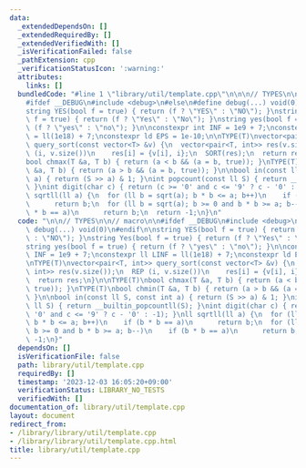 ```yaml
---
data:
  _extendedDependsOn: []
  _extendedRequiredBy: []
  _extendedVerifiedWith: []
  _isVerificationFailed: false
  _pathExtension: cpp
  _verificationStatusIcon: ':warning:'
  attributes:
    links: []
  bundledCode: "#line 1 \"library/util/template.cpp\"\n\n\n// TYPES\n\n// macro\n\n\
    #ifdef __DEBUG\n#include <debug>\n#else\n#define debug(...) void(0)\n#endif\n\n\
    string YES(bool f = true) { return (f ? \"YES\" : \"NO\"); }\nstring Yes(bool\
    \ f = true) { return (f ? \"Yes\" : \"No\"); }\nstring yes(bool f = true) { return\
    \ (f ? \"yes\" : \"no\"); }\n\nconstexpr int INF = 1e9 + 7;\nconstexpr ll LINF\
    \ = ll(1e18) + 7;\nconstexpr ld EPS = 1e-10;\n\nTYPE(T)\nvector<pair<T, int>>\
    \ query_sort(const vector<T> &v) {\n  vector<pair<T, int>> res(v.size());\n  REP\
    \ (i, v.size())\n    res[i] = {v[i], i};\n  SORT(res);\n  return res;\n}\n\nTYPE(T)\n\
    bool chmax(T &a, T b) { return (a < b && (a = b, true)); }\nTYPE(T)\nbool chmin(T\
    \ &a, T b) { return (a > b && (a = b, true)); }\n\nbool in(const ll S, const int\
    \ a) { return (S >> a) & 1; }\nint popcount(const ll S) { return __builtin_popcountll(S);\
    \ }\nint digit(char c) { return (c >= '0' and c <= '9' ? c - '0' : -1); }\nll\
    \ sqrtll(ll a) {\n  for (ll b = sqrt(a); b * b <= a; b++)\n    if (b * b == a)\n\
    \      return b;\n  for (ll b = sqrt(a); b >= 0 and b * b >= a; b--)\n    if (b\
    \ * b == a)\n      return b;\n  return -1;\n}\n"
  code: "\n\n// TYPES\n\n// macro\n\n#ifdef __DEBUG\n#include <debug>\n#else\n#define\
    \ debug(...) void(0)\n#endif\n\nstring YES(bool f = true) { return (f ? \"YES\"\
    \ : \"NO\"); }\nstring Yes(bool f = true) { return (f ? \"Yes\" : \"No\"); }\n\
    string yes(bool f = true) { return (f ? \"yes\" : \"no\"); }\n\nconstexpr int\
    \ INF = 1e9 + 7;\nconstexpr ll LINF = ll(1e18) + 7;\nconstexpr ld EPS = 1e-10;\n\
    \nTYPE(T)\nvector<pair<T, int>> query_sort(const vector<T> &v) {\n  vector<pair<T,\
    \ int>> res(v.size());\n  REP (i, v.size())\n    res[i] = {v[i], i};\n  SORT(res);\n\
    \  return res;\n}\n\nTYPE(T)\nbool chmax(T &a, T b) { return (a < b && (a = b,\
    \ true)); }\nTYPE(T)\nbool chmin(T &a, T b) { return (a > b && (a = b, true));\
    \ }\n\nbool in(const ll S, const int a) { return (S >> a) & 1; }\nint popcount(const\
    \ ll S) { return __builtin_popcountll(S); }\nint digit(char c) { return (c >=\
    \ '0' and c <= '9' ? c - '0' : -1); }\nll sqrtll(ll a) {\n  for (ll b = sqrt(a);\
    \ b * b <= a; b++)\n    if (b * b == a)\n      return b;\n  for (ll b = sqrt(a);\
    \ b >= 0 and b * b >= a; b--)\n    if (b * b == a)\n      return b;\n  return\
    \ -1;\n}"
  dependsOn: []
  isVerificationFile: false
  path: library/util/template.cpp
  requiredBy: []
  timestamp: '2023-12-03 16:05:20+09:00'
  verificationStatus: LIBRARY_NO_TESTS
  verifiedWith: []
documentation_of: library/util/template.cpp
layout: document
redirect_from:
- /library/library/util/template.cpp
- /library/library/util/template.cpp.html
title: library/util/template.cpp
---
```

